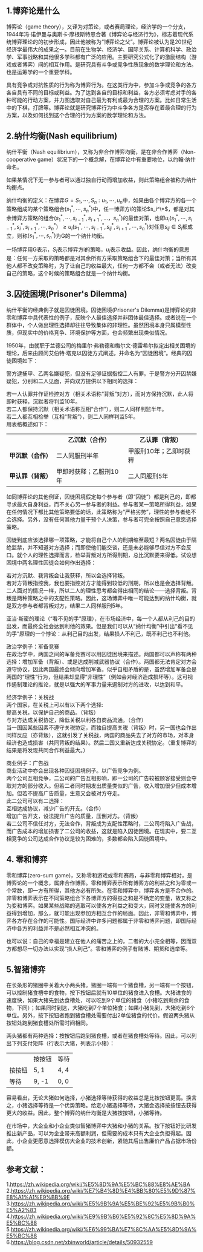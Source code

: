 ## 1.博弈论是什么
博弈论（game theory），又译为对策论，或者赛局理论，经济学的一个分支，1944年冯·诺伊曼与奥斯卡·摩根斯特恩合著《博弈论与经济行为》，标志着现代系统博弈理论的的初步形成，因此他被称为“博弈论之父”。博弈论被认为是20世纪经济学最伟大的成果之一。目前在生物学、经济学、国际关系、计算机科学、政治学、军事战略和其他很多学科都有广泛的应用。主要研究公式化了的激励结构（游戏或者博弈）间的相互作用。是研究具有斗争或竞争性质现象的数学理论和方法。也是运筹学的一个重要学科。  

具有竞争或对抗性质的行为称为博弈行为。在这类行为中，参加斗争或竞争的各方各自具有不同的目标或利益。为了达到各自的目标和利益，各方必须考虑对手的各种可能的行动方案，并力图选取对自己最为有利或最为合理的方案。比如日常生活中的下棋，打牌等。博弈论就是研究博弈行为中斗争各方是否存在着最合理的行为方案，以及如何找到这个合理的行为方案的数学理论和方法。  

## 2.纳什均衡(Nash equilibrium)
纳什平衡（Nash equilibrium），又称为非合作博弈均衡，是在非合作博弈（Non-cooperative game）状况下的一个概念解，在博弈论中有重要地位，以约翰·纳什命名。  

如果某情况下无一参与者可以通过独自行动而增加收益，则此策略组合被称为纳什均衡点。  

纳什均衡的定义：在博弈$G={S_1,\cdots,S_n:u_1,\cdots,u_n}$中，如果由各个博弈方的各一个策略组成的某个策略组合$(s_1^*,\cdots, s_n^*)$中，任一博弈方i的策论$s_i^\*$，都是对其余博弈方策略的组合$(s_1^*,\cdots,s_{i-1}^*,s_{i+1}^*,…，s_n^*)$的最佳对策，也即$u_i(s_1^*,\cdots,s_{i-1}^*,s_i^*,s_{i+1}^*,\cdots,s_n^*）≥u_i(s_1^*,\cdots,s_{i-1}^*,s_{ij}^*,s_{i+1}^*,\cdots,s_n^*)$对任意$s_{ij}∈S_i$都成立，则称$(s_1^*,\cdots,s_n^*)$为G的一个纳什均衡。    

一场博弈用G表示，$S_i$表示博弈方i的策略，$u_i$表示收益。因此，纳什均衡的意思是：任何一方采取的策略都是对其余所有方采取策略组合下的最佳对策；当所有其他人都不改变策略时，为了让自己的收益最大，任何一方都不会（或者无法）改变自己的策略，这个时候的策略组合就是一个纳什均衡。  

## 3.囚徒困境(Prisoner's Dilemma)
纳什平衡的经典例子就是囚徒困境。囚徒困境(Prisoner's Dilemma)是博弈论的非零和博弈中具代表性的例子，反映个人最佳选择并非团体最佳选择。或者说在一个群体中，个人做出理性选择却往往导致集体的非理性。虽然困境本身只属模型性质，但现实中的价格竞争、环境保护等方面，也会频繁出现类似情况。  

1950年，由就职于兰德公司的梅里尔·弗勒德和梅尔文·德雷希尔拟定出相关困境的理论，后来由顾问艾伯特·塔克以囚徒方式阐述，并命名为“囚徒困境”。经典的囚徒困境如下：  

警方逮捕甲、乙两名嫌疑犯，但没有足够证据指控二人有罪。于是警方分开囚禁嫌疑犯，分别和二人见面，并向双方提供以下相同的选择：  

若一人认罪并作证检控对方（相关术语称“背叛”对方），而对方保持沉默，此人将即时获释，沉默者将判监10年。  
若二人都保持沉默（相关术语称互相“合作”），则二人同样判监半年。  
若二人都互相检举（互相“背叛”），则二人同样判监5年。  
用表格概述如下：  
<table >
<tbody><tr>
<td>
</td>
<td style="text-align:center;"><b>乙沉默（合作）</b>
</td>
<td style="text-align:center;"><b>乙认罪（背叛）</b>
</td></tr>
<tr>
<td style="text-align:center;"><b>甲沉默（合作）</b>
</td>
<td>二人同服刑半年
</td>
<td>甲服刑10年；乙即时获释
</td></tr>
<tr>
<td style="text-align:center;"><b>甲认罪（背叛）</b>
</td>
<td>甲即时获释；乙服刑10年
</td>
<td>二人同服刑5年
</td></tr></tbody></table>


如同博弈论的其他例证，囚徒困境假定每个参与者（即“囚徒”）都是利己的，即都寻求最大自身利益，而不关心另一参与者的利益。参与者某一策略所得利益，如果在任何情况下都比其他策略要低的话，此策略称为“严格劣势”，理性的参与者绝不会选择。另外，没有任何其他力量干预个人决策，参与者可完全按照自己意愿选择策略。  

囚徒到底应该选择哪一项策略，才能将自己个人的刑期缩至最短？两名囚徒由于隔绝监禁，并不知道对方选择；而即使他们能交谈，还是未必能够尽信对方不会反口。就个人的理性选择而言，检举背叛对方所得刑期，总比沉默要来得低。试设想困境中两名理性囚徒会如何作出选择：  

若对方沉默、我背叛会让我获释，所以会选择背叛。  
若对方背叛指控我，我也要指控对方才能得到较低的刑期，所以也是会选择背叛。  
二人面对的情况一样，所以二人的理性思考都会得出相同的结论——选择背叛。背叛是两种策略之中的支配性策略。因此，这场博弈中唯一可能达到的纳什均衡，就是双方参与者都背叛对方，结果二人同样服刑5年。  

亚当·斯密的理论（“看不见的手”原理），在市场经济中，每一个人都从利己的目的出发，而最终全社会达到利他的效果。但是我们可以从“纳什均衡”中引出“看不见的手”原理的一个悖论：从利己目的出发，结果损人不利己，既不利己也不利他。  


政治学例子：军备竞赛  
在政治学中，两国之间的军备竞赛可以用囚徒困境来描述。两国都可以声称有两种选择：增加军备（背叛）、或是达成削减武器协议（合作）。两国都无法肯定对方会遵守协议，因此两国最终会倾向增加军备。似乎自相矛盾的是，虽然增加军备会是两国的“理性”行为，但结果却显得“非理性”（例如会对经济造成损坏等）。这可视作遏制理论的推论，就是以强大的军事力量来遏制对方的进攻，以达到和平。  

经济学例子：关税战  
两个国家，在关税上可以有以下两个选择:  
提高关税，以保护自己的商品。（背叛）  
与对方达成关税协定，降低关税以利各自商品流通。（合作）  
当一国因某些因素不遵守关税协定，而独自提高关税（背叛）时，另一国也会作出同样反应（亦背叛），这就引发了关税战，两国的商品失去了对方的市场，对本身经济也造成损害（共同背叛的结果）。然后二国又重新达成关税协定。（重复博弈的结果是将发现共同合作利益最大。）  

商业例子：广告战  
商业活动中亦会出现各种囚徒困境例子。以广告竞争为例。  
两个公司互相竞争，二公司的广告互相影响，即一公司的广告较被顾客接受则会夺取对方的部分收入。但若二者同时期发出质量类似的广告，收入增加很少但成本增加。但若不提高广告质量，生意又会被对方夺走。  
此二公司可以有二选择：  
互相达成协议，减少广告的开支。（合作）  
增加广告开支，设法提升广告的质量，压倒对方。（背叛）  
若二公司不信任对方，无法合作，背叛成为支配性策略时，二公司将陷入广告战，而广告成本的增加损害了二公司的收益，这就是陷入囚徒困境。在现实中，要二互相竞争的公司达成合作协议是较为困难的，多数都会陷入囚徒困境中。  


## 4. 零和博弈
零和博弈(zero-sum game)，又称零和游戏或零和赛局，与非零和博弈相对，是博弈论的一个概念，属非合作博弈。零和博弈表示所有博弈方的利益之和为零或一个常数，即一方有所得，其他方必有所失。在零和博弈中，博弈各方是不合作的。非零和博弈表示在不同策略组合下各博弈方的得益之和是不确定的变量，故又称之为变和博弈。如果某些战略的选取可以使各方利益之和变大，同时又能使各方的利益得到增加，那么，就可能出现参加方相互合作的局面。因此，非零和博弈中，博弈各方存在合作的可能性。国际经济中许多问题都属于非零和博弈问题，即国际经济中各方的利益并不是必然相互冲突的。  

也可以说：自己的幸福是建立在他人的痛苦之上的，二者的大小完全相等，因而双方都想尽一切办法以实现“损人利己”。零和博弈的例子有赌博、期货和选举等。  


## 5.智猪博弈
在长条形的猪圈中关着大小两头猪。猪圈一端有一个猪食槽，另一端有一个按钮，可以控制猪食槽中的食物，按下按钮后就有10单位的猪食进入食槽。大猪进食的速度快，如果大猪先到达食槽处，可以吃到9个单位的猪食（小猪吃到剩余的食物，下同）；如果同时到达，大猪吃到7个单位猪食；如果小猪先到，大猪吃到6个单位。另外，按下按钮者跑到猪食槽处需要付出2单位猪食的代价。假设两头猪从按钮处跑到猪食槽处所需时间相同。  

两头猪都有两种选择：按按钮后跑到猪食槽，或者在猪食槽处等待。因此，可以列出下列支付矩阵（行表示大猪，列表示小猪）：  

<table class="wikitable">
<tbody><tr>
<td></td>
<td>按按钮</td>
<td>等待
</td></tr>
<tr>
<td>按按钮</td>
<td>5, 1</td>
<td>4, 4
</td></tr>
<tr>
<td>等待</td>
<td>9, -1</td>
<td>0, 0
</td></tr></tbody></table>  

容易看出，无论大猪如何选择，小猪选择等待获得的收益总是比按按钮更高。换言之，小猪选择等待是一个优势策略。给定小猪选择等待，大猪会选择按按钮去获得更大的收益。因此，整个博弈的纳什均衡是大猪按按钮，小猪等待。  

在市场中，大企业和小企业类似智猪博弈中大猪和小猪的关系。按下按钮好比研发推出新产品，可以为企业带来高额利润，但需要的成本只有大企业负担得起。因此，小企业更愿意选择模仿大企业的技术创新，紧随其后出售廉价产品占据市场份额。  


## 参考文献：
1.https://zh.wikipedia.org/wiki/%E5%8D%9A%E5%BC%88%E8%AE%BA  
2.https://zh.wikipedia.org/wiki/%E7%B4%8D%E4%BB%80%E5%9D%87%E8%A1%A1%E9%BB%9E  
3.https://zh.wikipedia.org/wiki/%E5%9B%9A%E5%BE%92%E5%9B%B0%E5%A2%83  
4.https://zh.wikipedia.org/wiki/%E9%9B%B6%E5%92%8C%E5%8D%9A%E5%BC%88  
5.https://zh.wikipedia.org/wiki/%E6%99%BA%E7%8C%AA%E5%8D%9A%E5%BC%88  
6.https://blog.csdn.net/xbinworld/article/details/50932559  

